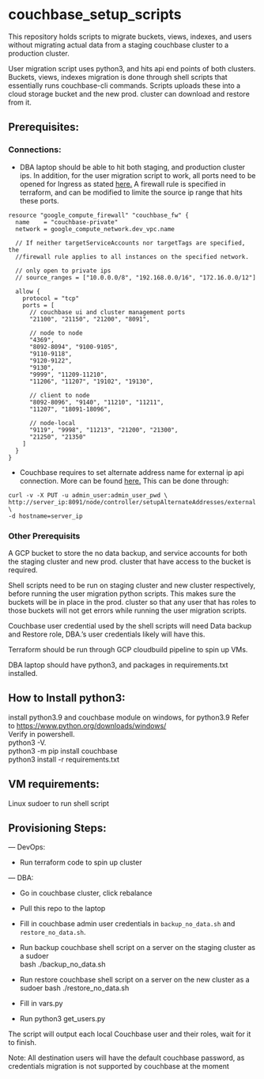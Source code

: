 # couchbase_setup_scripts
This repository holds scripts to migrate buckets, views, indexes, and users without migrating actual data from a staging couchbase cluster to a production cluster. 

User migration script uses python3, and hits api end points of both clusters.
Buckets, views, indexes migration is done through shell scripts that essentially runs couchbase-cli commands. Scripts uploads these into a cloud storage bucket and the new prod. cluster can download and restore from it.

## Prerequisites:

### Connections:
* DBA laptop should be able to hit both staging, and production cluster ips. In addition, for the user migration script to work, all ports need to be opened for Ingress as stated [here.](https://docs.couchbase.com/server/current/install/install-ports.html) A firewall rule is specified in terraform, and can be modified to limite the source ip range that hits these ports.

```
resource "google_compute_firewall" "couchbase_fw" {
  name    = "couchbase-private"
  network = google_compute_network.dev_vpc.name

  // If neither targetServiceAccounts nor targetTags are specified, the 
  //firewall rule applies to all instances on the specified network.

  // only open to private ips
  // source_ranges = ["10.0.0.0/8", "192.168.0.0/16", "172.16.0.0/12"]

  allow {
    protocol = "tcp"
    ports = [
      // couchbase ui and cluster management ports
      "21100", "21150", "21200", "8091",

      // node to node
      "4369",
      "8092-8094", "9100-9105",
      "9110-9118",
      "9120-9122",
      "9130",
      "9999", "11209-11210",
      "11206", "11207", "19102", "19130",

      // client to node
      "8092-8096", "9140", "11210", "11211",
      "11207", "18091-18096",

      // node-local
      "9119", "9998", "11213", "21200", "21300",
      "21250", "21350"
    ]
  }
}
```
* Couchbase requires to set alternate address name for external ip api connection. More can be found [here.](https://docs.couchbase.com/php-sdk/current/howtos/managing-connections.html#alternate-addresses-and-custom-ports)
This can be done through:
```
curl -v -X PUT -u admin_user:admin_user_pwd \
http://server_ip:8091/node/controller/setupAlternateAddresses/external \
-d hostname=server_ip
```

### Other Prerequisits
A GCP bucket to store the no data backup, and service accounts for both the staging cluster and new prod. cluster that have access to the bucket is required.

Shell scripts need to be run on staging cluster and new cluster respectively, before running the user migration python scripts. This makes sure the buckets will be in place in the prod. cluster so that any user that has roles to those buckets will not get errors while running the user migration scripts.

Couchbase user credential used by the shell scripts will need Data backup and Restore role, DBA.’s user credentials likely will have this.

Terraform should be run through GCP cloudbuild pipeline to spin up VMs.

DBA laptop should have python3, and packages in requirements.txt installed.




## How to Install python3:  
install python3.9 and couchbase module on windows, for python3.9
            Refer to https://www.python.org/downloads/windows/  
Verify in powershell.     
python3 -V.  
python3 -m pip install couchbase         
python3 install -r requirements.txt

## VM requirements:
Linux sudoer to run shell script

## Provisioning Steps:
   — DevOps:	
- Run terraform code to spin up cluster  

— DBA:					  
- Go in couchbase cluster, click rebalance
- Pull this repo to the laptop
			    
- Fill in couchbase admin user credentials in `backup_no_data.sh` and `restore_no_data.sh`.

- Run backup couchbase shell script on a server on the staging cluster as a sudoer  
  bash ./backup_no_data.sh
- Run restore couchbase shell script on a server on the new cluster as a sudoer
  bash ./restore_no_data.sh
- Fill in vars.py
- Run python3 get_users.py 

The script will output each local Couchbase user and their roles, wait for it to finish.

Note: All destination users will have the default couchbase password, as credentials migration is not supported by couchbase at the moment
